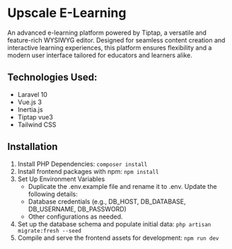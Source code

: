 # Upscale E-Learning
An advanced e-learning platform powered by Tiptap, a versatile and feature-rich WYSIWYG editor. Designed for seamless content creation and interactive learning experiences, this platform ensures flexibility and a modern user interface tailored for educators and learners alike.

## Technologies Used:
- Laravel 10
- Vue.js 3
- Inertia.js
- Tiptap vue3
- Tailwind CSS

## Installation
1. Install PHP Dependencies: `composer install`
2. Install frontend packages with npm: `npm install`
3. Set Up Environment Variables
   - Duplicate the .env.example file and rename it to .env. Update the following details:
   - Database credentials (e.g., DB_HOST, DB_DATABASE, DB_USERNAME, DB_PASSWORD)
   - Other configurations as needed.
4. Set up the database schema and populate initial data: `php artisan migrate:fresh --seed`
5. Compile and serve the frontend assets for development: `npm run dev`

##
